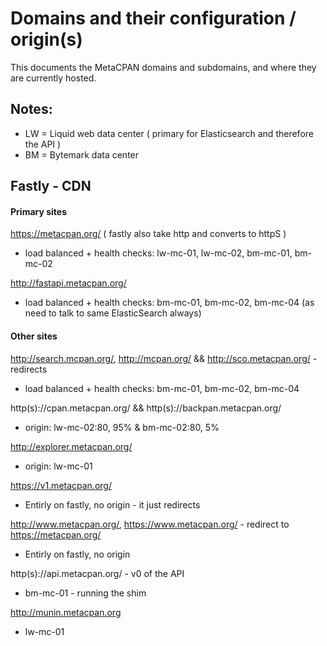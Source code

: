 # Domains and their configuration / origin(s)

This documents the MetaCPAN domains and subdomains, and where
they are currently hosted.

## Notes:

- LW = Liquid web data center ( primary for Elasticsearch and therefore the API )
- BM = Bytemark data center 

## Fastly - CDN

#### Primary sites

https://metacpan.org/  ( fastly also take http and converts to httpS )

 * load balanced + health checks: lw-mc-01, lw-mc-02, bm-mc-01, bm-mc-02

http://fastapi.metacpan.org/

 * load balanced + health checks: bm-mc-01, bm-mc-02, bm-mc-04  (as need to talk to same ElasticSearch always)

#### Other sites

http://search.mcpan.org/, http://mcpan.org/ && http://sco.metacpan.org/ - redirects

 * load balanced + health checks: bm-mc-01, bm-mc-02, bm-mc-04

http(s)://cpan.metacpan.org/ && http(s)://backpan.metacpan.org/

 * origin: lw-mc-02:80, 95% & bm-mc-02:80, 5%

http://explorer.metacpan.org/

 * origin: lw-mc-01

https://v1.metacpan.org/

 * Entirly on fastly, no origin - it just redirects

http://www.metacpan.org/, https://www.metacpan.org/ - redirect to https://metacpan.org/

 * Entirly on fastly, no origin

http(s)://api.metacpan.org/ - v0 of the API

  * bm-mc-01 - running the shim

http://munin.metacpan.org

 * lw-mc-01

